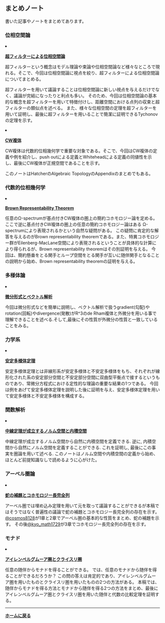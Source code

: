 ## **まとめノート**

書いた記事やノートをまとめてあります。
### 位相空間論

<li><p><strong><a href="/pdf/ultrafilter.pdf">超フィルターによる位相空間論</a></strong></p>

  <p>超フィルターという概念はモデル理論や束論や位相空間論など様々なところで現れる。そこで、今回は位相空間論に視点を絞り、超フィルターによる位相空間論についてまとめる。
  
  超フィルターを用いて議論することは位相空間論に新しい視点を与えるだけでなく、議論が完結になったりと利点も多い。
  そのため、今回は位相空間論の基本的な概念を超フィルターを用いて特徴付けし、距離空間における点列の収束と超フィルターの類似点を述べる。
  また、様々な位相空間の定理を超フィルターを用いて証明し、最後に超フィルターを用いることで簡潔に証明できるTychonovの定理を示す。</p>

  </li>

  <li><p><strong><a href="/pdf/CWcomplex.pdf">CW複体</a></strong></p>

  <p>CW複体は代数的位相幾何学で重要な対象である。そこで、今回はCW複体の定義や例を紹介し、push outによる定義とWhiteheadによる定義の同値性を示し、最後にCW複体が正規空間であることを示す。
  
  このノートはHatcherのAlgebraic TopologyのAppendixのまとめでもある。</p>

  </li>

### 代数的位相幾何学

<li><p><strong><a href="/pdf/Brown Rep Thm.pdf">Brown Representability Theorem</a></strong></p>

  <p>任意のΩ-spectrumが基点付きCW複体の圏上の簡約コホモロジー論を定める。ここで逆に基点付きCW複体の圏上の任意の簡約コホモロジー論はある Ω-spectrumにより表現されるかという自然な疑問がある。
  この疑問に肯定的な解答を与えるのがBrown representability theoremである。また、特異コホモロジー群がEilenberg-MacLane空間により表現されるということが具体的な計算により得られるが、Brown representability theoremはその別証明を与える。
  今回は、簡約懸垂をとる関手とループ空間をとる関手が互いに随伴関手となることの説明から始め、Brown representability theoremの証明を与える。</p>

  </li>

### 多様体論

<li><p><strong><a href="/pdf/vector analysis.pdf">微分形式とベクトル解析</a></strong></p>

  <p>今回は微分形式などを簡単に説明し、ベクトル解析で扱うgradient(勾配)やrotation(回転)やdivergence(発散)がR^3のde Rham複体と外微分を用いる事で理解できることを述べる.そして,最後にその性質が外微分の性質と一致していることをみる。</p>

  </li>

### 力学系

<li><p><strong><a href="/pdf/The stable manifold theorem.pdf">安定多様体定理</a></strong></p>

  <p>安定多様体定理とは非線形系が安定多様体と不安定多様体をもち、それぞれが線形化された系の安定部分空間と不安定部分空間に双曲型平衡点で接するというものであり、常微分方程式における定性的な理論の重要な結果の1つである。
  今回は例をあげて安定多様体定理を説明した後に証明を与え、安定多様体定理を用いて安定多様体と不安定多様体を構成する。</p>

  </li>

### 関数解析

<li><p><strong><a href="/pdf/PaNor and PreHill.pdf">中線定理が成立するノルム空間と内積空間</a></strong></p>

  <p>中線定理が成立するノルム空間から自然に内積空間を定義できる. 逆に, 内積空間から自然にノルム空間を定義することができる. これを証明し, 最後にこの事実を圏論を用いて述べる.
  このノートはノルム空間や内積空間の定義から始め、ほとんど前提知識なしで読めるように心がけた。</p>

  </li>

### アーベル圏論

<li><p><strong><a href="/pdf/longcohomology.pdf">蛇の補題とコホモロジー長完全列</a></strong></p>

  <p>アーベル圏では埋め込み定理を用いて元を取って議論することができるが本稿ではそうではなく普遍性の議論で蛇の補題とコホモロジー長完全列の存在を示す。
  <a href="https://twitter.com/@cosmos8128">@cosmos8128</a>が1章と2章でアーベル圏の基本的な性質をまとめ、蛇の補題を示す。
  その後<a href="https://twitter.com/kyo_math1729">@kyo_math1729</a>が3章でコホモロジー長完全列の存在を示す。</p>

  </li>

### モナド

<li><p><strong><a href="/pdf/Eilenberg and Kleisli.pdf">アイレンベルグムーア圏とクライスリ圏</a></strong></p>

  <p>任意の随伴からモナドを得ることができる。
  では、任意のモナドから随伴を得ることができるだろうか？
  この問の答えは肯定的であり、アイレンベルグムーア圏を用いたものとクライスリ圏を用いたものの2つの方法がある。
  本稿では、随伴からモナドを得る方法とモナドから随伴を得る2つの方法をまとめ、最後にアイレンベルグムーア圏とクライスリ圏を用いた随伴と代数の比較定理を証明する。</p>

  </li>



---

**[ホームに戻る](/index)**